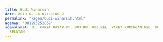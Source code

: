 ```yaml
---
title: Budi Winarsih
date: 2019-02-24 07:56:00 Z
permalink: "/agen/budi-winarsih.html"
agenwa: '081293252859'
agenalamat: JL. KARET PASAR RT. 007 RW. 006 KEL. KARET KUNINGAN KEC. SETIA BUDI JAKARTA
  SELATAN
---
```


